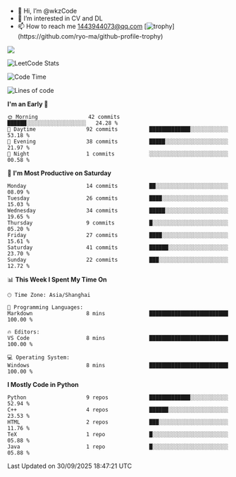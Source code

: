 - 👋 Hi, I’m @wkzCode
- 👀 I’m interested in CV and DL
- 📫 How to reach me 1443944073@qq.com
[![trophy](https://github-profile-trophy.vercel.app/?username=wkzCode&theme=onedark&rank=-?)](https://github.com/ryo-ma/github-profile-trophy)
<a href="https://github.com/anuraghazra/github-readme-stats">
  <img align="center" src="https://github-readme-stats.vercel.app/api?username=wkzCode&show_icons=true" />
</a>  

![LeetCode Stats](https://leetcard.jacoblin.cool/wkzCode?theme=wtf&font=Tajawal&ext=activity&site=cn)

<!---
[![Anurag's GitHub stats](https://github-readme-stats.vercel.app/api?username=wkzCode&show_icons=true)](https://github.com/anuraghazra/github-readme-stats)
[![Top Langs](https://github-readme-stats.vercel.app/api/top-langs/?username=wkzCode)](https://github.com/anuraghazra/github-readme-stats)
<!--START_SECTION:waka-->
![Code Time](http://img.shields.io/badge/Code%20Time-170%20hrs%2024%20mins-blue)

![Lines of code](https://img.shields.io/badge/From%20Hello%20World%20I%27ve%20Written-153.7%20thousand%20lines%20of%20code-blue)

**I'm an Early 🐤** 

```text
🌞 Morning                42 commits          ██████░░░░░░░░░░░░░░░░░░░   24.28 % 
🌆 Daytime                92 commits          █████████████░░░░░░░░░░░░   53.18 % 
🌃 Evening                38 commits          █████░░░░░░░░░░░░░░░░░░░░   21.97 % 
🌙 Night                  1 commits           ░░░░░░░░░░░░░░░░░░░░░░░░░   00.58 % 
```
📅 **I'm Most Productive on Saturday** 

```text
Monday                   14 commits          ██░░░░░░░░░░░░░░░░░░░░░░░   08.09 % 
Tuesday                  26 commits          ████░░░░░░░░░░░░░░░░░░░░░   15.03 % 
Wednesday                34 commits          █████░░░░░░░░░░░░░░░░░░░░   19.65 % 
Thursday                 9 commits           █░░░░░░░░░░░░░░░░░░░░░░░░   05.20 % 
Friday                   27 commits          ████░░░░░░░░░░░░░░░░░░░░░   15.61 % 
Saturday                 41 commits          ██████░░░░░░░░░░░░░░░░░░░   23.70 % 
Sunday                   22 commits          ███░░░░░░░░░░░░░░░░░░░░░░   12.72 % 
```


📊 **This Week I Spent My Time On** 

```text
🕑︎ Time Zone: Asia/Shanghai

💬 Programming Languages: 
Markdown                 8 mins              █████████████████████████   100.00 % 

🔥 Editors: 
VS Code                  8 mins              █████████████████████████   100.00 % 

💻 Operating System: 
Windows                  8 mins              █████████████████████████   100.00 % 
```

**I Mostly Code in Python** 

```text
Python                   9 repos             █████████████░░░░░░░░░░░░   52.94 % 
C++                      4 repos             ██████░░░░░░░░░░░░░░░░░░░   23.53 % 
HTML                     2 repos             ███░░░░░░░░░░░░░░░░░░░░░░   11.76 % 
TeX                      1 repo              █░░░░░░░░░░░░░░░░░░░░░░░░   05.88 % 
Java                     1 repo              █░░░░░░░░░░░░░░░░░░░░░░░░   05.88 % 
```




 Last Updated on 30/09/2025 18:47:21 UTC
<!--END_SECTION:waka-->
<!---
wkzCode/wkzCode is a ✨ special ✨ repository because its `README.md` (this file) appears on your GitHub profile.
You can click the Preview link to take a look at your changes.
--->
